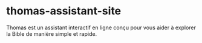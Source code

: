 # thomas-assistant-site
Thomas est un assistant interactif en ligne conçu pour vous aider à explorer la Bible de manière simple et rapide.
